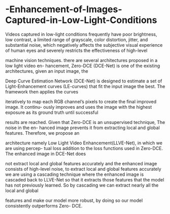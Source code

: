 # -Enhancement-of-Images-Captured-in-Low-Light-Conditions
Videos captured in low-light conditions frequently have poor brightness, low contrast, a limited
range of grayscale, color distortion, jitter, and substantial noise, which negatively affects the
subjective visual experience of human eyes and severely restricts the effectiveness of high-level

machine vision techniques. there are several architectures proposed in a low light video en-
hancement, Zero-DCE (DCE-Net) is one of the existing architectures, given an input image, the

Deep Curve Estimation Network (DCE-Net) is designed to estimate a set of Light-Enhancement
curves (LE-curves) that fit the input image the best. The framework then applies the curves

iteratively to map each RGB channel’s pixels to create the final improved image. It continu-
ously improves and uses the image with the highest exposure as its ground truth until successful

results are reached. Given that Zero-DCE is an unsupervised technique, The noise in the en-
hanced image prevents it from extracting local and global features. Therefore, we propose an

architecture namely Low Light Video Enhancement(LLVE-Net), in which we are using percep-
tual loss addition to the loss functions used in Zero-DCE. The enhanced image in DCE-Net does

not extract local and global features accurately and the enhanced image consists of high-level
noise, to extract local and global features accurately we are using a cascading technique where
the enhanced image is cascaded back to LLVE-Net so that it extracts those features that the
model has not previously learned. So by cascading we can extract nearly all the local and global

features and make our model more robust, by doing so our model consistently outperforms Zero-
DCE.
